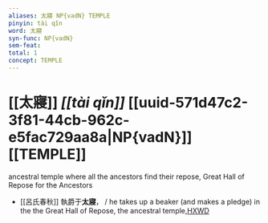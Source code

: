 ```yaml
---
aliases: 太寢 NP{vadN} TEMPLE
pinyin: tài qǐn
word: 太寢
syn-func: NP{vadN}
sem-feat: 
total: 1
concept: TEMPLE 
---
```

# [[太寢]] *[[tài qǐn]]*  [[uuid-571d47c2-3f81-44cb-962c-e5fac729aa8a|NP{vadN}]] [[TEMPLE]]
ancestral temple where all the ancestors find their repose, Great Hall of Repose for the Ancestors
 - [[呂氏春秋]] 執爵于**太寢**， / he takes up a beaker (and makes a pledge) in the the Great Hall of Repose, the ancestral temple,[HXWD](https://hxwd.org/textview.html?location=KR3j0009_tls_001-4a.12)
